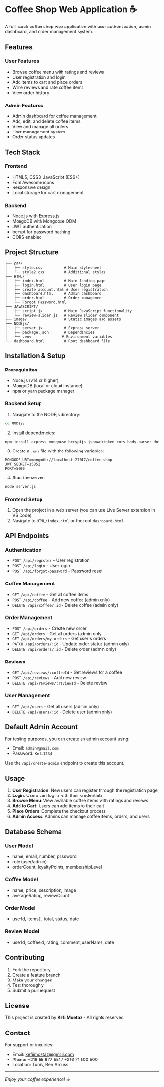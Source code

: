# Coffee Shop Web Application ☕

A full-stack coffee shop web application with user authentication, admin dashboard, and order management system.

## Features

### User Features
- Browse coffee menu with ratings and reviews
- User registration and login
- Add items to cart and place orders
- Write reviews and rate coffee items
- View order history

### Admin Features
- Admin dashboard for coffee management
- Add, edit, and delete coffee items
- View and manage all orders
- User management system
- Order status updates

## Tech Stack

### Frontend
- HTML5, CSS3, JavaScript (ES6+)
- Font Awesome icons
- Responsive design
- Local storage for cart management

### Backend
- Node.js with Express.js
- MongoDB with Mongoose ODM
- JWT authentication
- bcrypt for password hashing
- CORS enabled

## Project Structure

```
├── CSS/
│   ├── style.css          # Main stylesheet
│   └── style2.css         # Additional styles
├── HTML/
│   ├── index.html         # Main landing page
│   ├── login.html         # User login page
│   ├── create account.html # User registration
│   ├── dashboard.html     # Admin dashboard
│   ├── order.html         # Order management
│   └── Forgot Password.html
├── JAVASCRIPT/
│   ├── script.js          # Main JavaScript functionality
│   └── review-slider.js   # Review slider component
├── image/                 # Static images and assets
├── NODEjs/
│   ├── server.js          # Express server
│   ├── package.json       # Dependencies
│   └── .env              # Environment variables
└── dashboard.html         # Root dashboard file
```

## Installation & Setup

### Prerequisites
- Node.js (v14 or higher)
- MongoDB (local or cloud instance)
- npm or yarn package manager

### Backend Setup

1. Navigate to the NODEjs directory:
```bash
cd NODEjs
```

2. Install dependencies:
```bash
npm install express mongoose bcryptjs jsonwebtoken cors body-parser dotenv
```

3. Create a `.env` file with the following variables:
```env
MONGODB_URI=mongodb://localhost:27017/coffee_shop
JWT_SECRET=15852
PORT=5000
```

4. Start the server:
```bash
node server.js
```

### Frontend Setup

1. Open the project in a web server (you can use Live Server extension in VS Code)
2. Navigate to `HTML/index.html` or the root `dashboard.html`

## API Endpoints

### Authentication
- `POST /api/register` - User registration
- `POST /api/login` - User login
- `POST /api/forgot-password` - Password reset

### Coffee Management
- `GET /api/coffee` - Get all coffee items
- `POST /api/coffee` - Add new coffee (admin only)
- `DELETE /api/coffee/:id` - Delete coffee (admin only)

### Order Management
- `POST /api/orders` - Create new order
- `GET /api/orders` - Get all orders (admin only)
- `GET /api/orders/my-orders` - Get user's orders
- `PATCH /api/orders/:id` - Update order status (admin only)
- `DELETE /api/orders/:id` - Delete order (admin only)

### Reviews
- `GET /api/reviews/:coffeeId` - Get reviews for a coffee
- `POST /api/reviews` - Add new review
- `DELETE /api/reviews/:reviewId` - Delete review

### User Management
- `GET /api/users` - Get all users (admin only)
- `DELETE /api/users/:id` - Delete user (admin only)

## Default Admin Account

For testing purposes, you can create an admin account using:
- Email: `admin@gmail.com`
- Password: `Kefi1234`

Use the `/api/create-admin` endpoint to create this account.

## Usage

1. **User Registration**: New users can register through the registration page
2. **Login**: Users can log in with their credentials
3. **Browse Menu**: View available coffee items with ratings and reviews
4. **Add to Cart**: Users can add items to their cart
5. **Place Orders**: Complete the checkout process
6. **Admin Access**: Admins can manage coffee items, orders, and users

## Database Schema

### User Model
- name, email, number, password
- role (user/admin)
- orderCount, loyaltyPoints, membershipLevel

### Coffee Model
- name, price, description, image
- averageRating, reviewCount

### Order Model
- userId, items[], total, status, date

### Review Model
- userId, coffeeId, rating, comment, userName, date

## Contributing

1. Fork the repository
2. Create a feature branch
3. Make your changes
4. Test thoroughly
5. Submit a pull request

## License

This project is created by **Kefi Moetaz** - All rights reserved.

## Contact

For support or inquiries:
- Email: kefiimoetaz@gmail.com
- Phone: +216 55 877 551 / +216 71 500 500
- Location: Tunis, Ben Arouss

---


*Enjoy your coffee experience! ☕*
